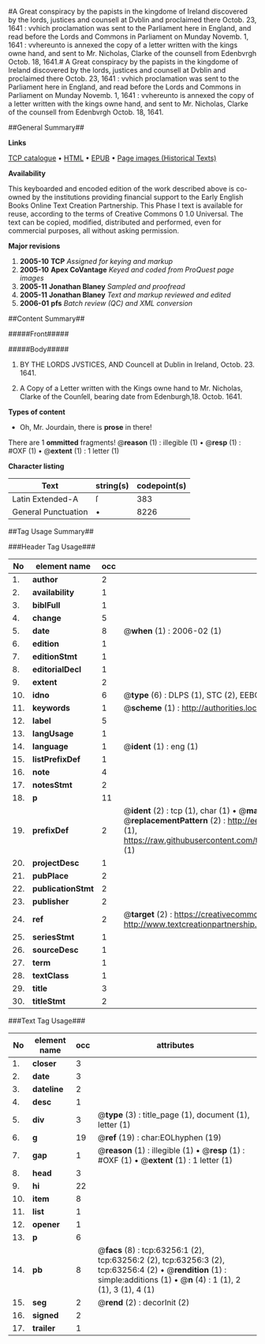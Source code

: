 #A Great conspiracy by the papists in the kingdome of Ireland discovered by the lords, justices and counsell at Dvblin and proclaimed there Octob. 23, 1641 : vvhich proclamation was sent to the Parliament here in England, and read before the Lords and Commons in Parliament on Munday Novemb. 1, 1641 : vvhereunto is annexed the copy of a letter written with the kings owne hand, and sent to Mr. Nicholas, Clarke of the counsell from Edenbvrgh Octob. 18, 1641.#
A Great conspiracy by the papists in the kingdome of Ireland discovered by the lords, justices and counsell at Dvblin and proclaimed there Octob. 23, 1641 : vvhich proclamation was sent to the Parliament here in England, and read before the Lords and Commons in Parliament on Munday Novemb. 1, 1641 : vvhereunto is annexed the copy of a letter written with the kings owne hand, and sent to Mr. Nicholas, Clarke of the counsell from Edenbvrgh Octob. 18, 1641.

##General Summary##

**Links**

[TCP catalogue](http://www.ota.ox.ac.uk/tcp/)  • 
[HTML](http://tei.it.ox.ac.uk/tcp/Texts-HTML/free/A41/A41891.html)  • 
[EPUB](http://tei.it.ox.ac.uk/tcp/Texts-EPUB/free/A41/A41891.epub) • 
[Page images (Historical Texts)](https://data.historicaltexts.jisc.ac.uk/view?pubId=eebo-12562162e&pageId=eebo-12562162e-63256-1)

**Availability**

This keyboarded and encoded edition of the
	       work described above is co-owned by the institutions
	       providing financial support to the Early English Books
	       Online Text Creation Partnership. This Phase I text is
	       available for reuse, according to the terms of Creative
	       Commons 0 1.0 Universal. The text can be copied,
	       modified, distributed and performed, even for
	       commercial purposes, all without asking permission.

**Major revisions**

1. __2005-10__ __TCP__ *Assigned for keying and markup*
1. __2005-10__ __Apex CoVantage__ *Keyed and coded from ProQuest page images*
1. __2005-11__ __Jonathan Blaney__ *Sampled and proofread*
1. __2005-11__ __Jonathan Blaney__ *Text and markup reviewed and edited*
1. __2006-01__ __pfs__ *Batch review (QC) and XML conversion*

##Content Summary##

#####Front#####

#####Body#####

1. BY THE LORDS JVSTICES, AND Councell at Dublin in Ireland, Octob. 23. 1641.

1. A Copy of a Letter written with the Kings owne hand to Mr. Nicholas, Clarke of the Counſell, bearing date from Edenburgh,18. Octob. 1641.

**Types of content**

  * Oh, Mr. Jourdain, there is **prose** in there!

There are 1 **ommitted** fragments! 
 @__reason__ (1) : illegible (1)  •  @__resp__ (1) : #OXF (1)  •  @__extent__ (1) : 1 letter (1)

**Character listing**


|Text|string(s)|codepoint(s)|
|---|---|---|
|Latin Extended-A|ſ|383|
|General Punctuation|•|8226|

##Tag Usage Summary##

###Header Tag Usage###

|No|element name|occ|attributes|
|---|---|---|---|
|1.|__author__|2||
|2.|__availability__|1||
|3.|__biblFull__|1||
|4.|__change__|5||
|5.|__date__|8| @__when__ (1) : 2006-02 (1)|
|6.|__edition__|1||
|7.|__editionStmt__|1||
|8.|__editorialDecl__|1||
|9.|__extent__|2||
|10.|__idno__|6| @__type__ (6) : DLPS (1), STC (2), EEBO-CITATION (1), OCLC (1), VID (1)|
|11.|__keywords__|1| @__scheme__ (1) : http://authorities.loc.gov/ (1)|
|12.|__label__|5||
|13.|__langUsage__|1||
|14.|__language__|1| @__ident__ (1) : eng (1)|
|15.|__listPrefixDef__|1||
|16.|__note__|4||
|17.|__notesStmt__|2||
|18.|__p__|11||
|19.|__prefixDef__|2| @__ident__ (2) : tcp (1), char (1)  •  @__matchPattern__ (2) : ([0-9\-]+):([0-9IVX]+) (1), (.+) (1)  •  @__replacementPattern__ (2) : http://eebo.chadwyck.com/downloadtiff?vid=$1&page=$2 (1), https://raw.githubusercontent.com/textcreationpartnership/Texts/master/tcpchars.xml#$1 (1)|
|20.|__projectDesc__|1||
|21.|__pubPlace__|2||
|22.|__publicationStmt__|2||
|23.|__publisher__|2||
|24.|__ref__|2| @__target__ (2) : https://creativecommons.org/publicdomain/zero/1.0/ (1), http://www.textcreationpartnership.org/docs/. (1)|
|25.|__seriesStmt__|1||
|26.|__sourceDesc__|1||
|27.|__term__|1||
|28.|__textClass__|1||
|29.|__title__|3||
|30.|__titleStmt__|2||


###Text Tag Usage###

|No|element name|occ|attributes|
|---|---|---|---|
|1.|__closer__|3||
|2.|__date__|3||
|3.|__dateline__|2||
|4.|__desc__|1||
|5.|__div__|3| @__type__ (3) : title_page (1), document (1), letter (1)|
|6.|__g__|19| @__ref__ (19) : char:EOLhyphen (19)|
|7.|__gap__|1| @__reason__ (1) : illegible (1)  •  @__resp__ (1) : #OXF (1)  •  @__extent__ (1) : 1 letter (1)|
|8.|__head__|3||
|9.|__hi__|22||
|10.|__item__|8||
|11.|__list__|1||
|12.|__opener__|1||
|13.|__p__|6||
|14.|__pb__|8| @__facs__ (8) : tcp:63256:1 (2), tcp:63256:2 (2), tcp:63256:3 (2), tcp:63256:4 (2)  •  @__rendition__ (1) : simple:additions (1)  •  @__n__ (4) : 1 (1), 2 (1), 3 (1), 4 (1)|
|15.|__seg__|2| @__rend__ (2) : decorInit (2)|
|16.|__signed__|2||
|17.|__trailer__|1||
